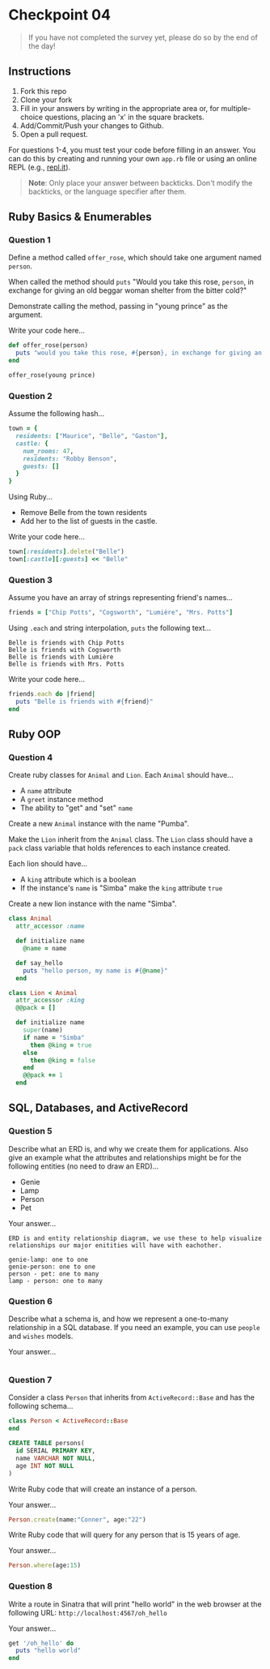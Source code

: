 # Checkpoint 04

> If you have not completed the survey yet,
please do so by the end of the day!

## Instructions

1. Fork this repo
2. Clone your fork
3. Fill in your answers by writing in the appropriate area or, for multiple-choice questions, placing an 'x' in the square brackets.
4. Add/Commit/Push your changes to Github.
5. Open a pull request.

For questions 1-4, you must test your code before filling in an answer. You can do this by creating and running your own `app.rb` file or using an online REPL (e.g., [repl.it](https://repl.it/)).

> **Note**: Only place your answer between backticks. Don't modify the backticks,
or the language specifier after them.

## Ruby Basics & Enumerables

### Question 1

Define a method called `offer_rose`, which should take one argument named `person`.

When called the method should `puts` "Would you take this rose, `person`, in exchange for giving an old beggar woman shelter from the bitter cold?"

Demonstrate calling the method, passing in "young prince" as the argument.

Write your code here...

```ruby
def offer_rose(person)
  puts "would you take this rose, #{person}, in exchange for giving an old beggar woman shelter from the bitter cold?"
end

offer_rose(young prince)
```

### Question 2

Assume the following hash...

```ruby
town = {
  residents: ["Maurice", "Belle", "Gaston"],
  castle: {
    num_rooms: 47,
    residents: "Robby Benson",
    guests: []
  }
}
```

Using Ruby...
- Remove Belle from the town residents
- Add her to the list of guests in the castle.

Write your code here...

```ruby
town[:residents].delete("Belle")
town[:castle][:guests] << "Belle"
```

### Question 3

Assume you have an array of strings representing friend's names...

```ruby
friends = ["Chip Potts", "Cogsworth", "Lumière", "Mrs. Potts"]
```

Using `.each` and string interpolation, `puts` the following text...

```
Belle is friends with Chip Potts
Belle is friends with Cogsworth
Belle is friends with Lumière
Belle is friends with Mrs. Potts
```

Write your code here...

```ruby
friends.each do |friend|
  puts "Belle is friends with #{friend}"
end
```

## Ruby OOP

### Question 4

Create ruby classes for `Animal` and `Lion`. Each `Animal` should have...
- A `name` attribute
- A `greet` instance method
- The ability to "get" and "set" `name`

Create a new `Animal` instance with the name "Pumba".

Make the `Lion` inherit from the `Animal` class. The `Lion` class should have a `pack` class variable that holds references to each instance created.

Each lion should have...
- A `king` attribute which is a boolean
- If the instance's `name` is "Simba" make the `king` attribute `true`

Create a new lion instance with the name "Simba".

```ruby
class Animal
  attr_accessor :name

  def initialize name
    @name = name

  def say_hello
    puts "hello person, my name is #{@name}"
  end

class Lion < Animal
  attr_accessor :king
  @@pack = []

  def initialize name
    super(name)
    if name = "Simba"
      then @king = true
    else
      then @king = false
    end
    @@pack += 1
  end

```

## SQL, Databases, and ActiveRecord

### Question 5

Describe what an ERD is, and why we create them for applications. Also give an
example what the attributes and relationships might be for the following
entities (no need to draw an ERD)...
- Genie
- Lamp
- Person
- Pet

Your answer...

```
ERD is and entity relationship diagram, we use these to help visualize relationships our major enitities will have with eachother.

genie-lamp: one to one
genie-person: one to one
person - pet: one to many
lamp - person: one to many

```

### Question 6

Describe what a schema is, and how we represent a one-to-many relationship in a
SQL database. If you need an example, you can use `people` and `wishes` models.

Your answer...

```

```

### Question 7

Consider a class `Person` that inherits from `ActiveRecord::Base` and has the following schema...

```ruby
class Person < ActiveRecord::Base
end
```

```sql
CREATE TABLE persons(
  id SERIAL PRIMARY KEY,
  name VARCHAR NOT NULL,
  age INT NOT NULL
)
```

Write Ruby code that will create an instance of a person.

Your answer...

```ruby
Person.create(name:"Conner", age:"22")
```

Write Ruby code that will query for any person that is 15 years of age.

Your answer...

```ruby
Person.where(age:15)
```

### Question 8

Write a route in Sinatra that will print "hello world" in the web browser at the following URL: `http://localhost:4567/oh_hello`

Your answer...

```ruby
get '/oh_hello' do
  puts "hello world"
end
```
